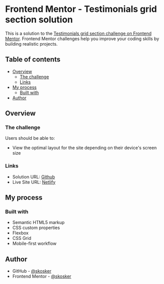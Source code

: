 # Frontend Mentor - Testimonials grid section solution

This is a solution to the [Testimonials grid section challenge on Frontend Mentor](https://www.frontendmentor.io/challenges/testimonials-grid-section-Nnw6J7Un7). Frontend Mentor challenges help you improve your coding skills by building realistic projects. 

## Table of contents

- [Overview](#overview)
  - [The challenge](#the-challenge)
  - [Links](#links)
- [My process](#my-process)
  - [Built with](#built-with)
- [Author](#author)

## Overview

### The challenge

Users should be able to:

- View the optimal layout for the site depending on their device's screen size

### Links

- Solution URL: [Github](https://github.com/skoskr/Testimonials-grid-section)
- Live Site URL: [Netlify](https://unrivaled-profiterole-c461fa.netlify.app)

## My process

### Built with

- Semantic HTML5 markup
- CSS custom properties
- Flexbox
- CSS Grid
- Mobile-first workflow

## Author

- GitHub - [@skosker](https://github.com/skoskr)
- Frontend Mentor - [@skosker](https://www.frontendmentor.io/profile/skoskr)